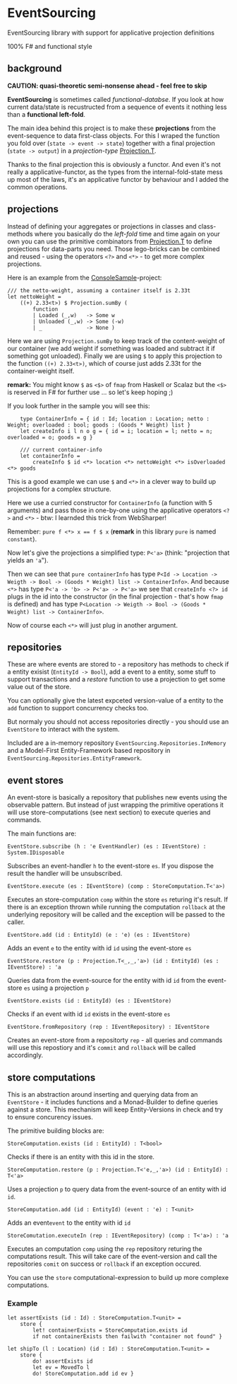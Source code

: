 # EventSourcing

EventSourcing library with support for applicative projection definitions

100% F# and functional style

## background

**CAUTION: quasi-theoretic semi-nonsense ahead - feel free to skip**

**EventSourcing** is sometimes called *functional-databse*. If you look at how current data/state is recustructed from a sequence of events it nothing less than a **functional left-fold**.

The main idea behind this project is to make these **projections** from the event-sequence to data first-class objects.
For this I wraped the function you fold over (`state -> event -> state`) together with a final projection (`state -> output`) in a *projection-type* [Projection.T](/EventSourcing/Projections.fs).

Thanks to the final projection this is obviously a functor. And even it's not really a applicative-functor, as the types from the internal-fold-state mess up most of the laws, it's an applicative functor by behaviour and I added the common operations.

## projections

Instead of defining your aggregates or projections in classes and class-methods where you basically do the *left-fold* time and time again on your own you can use the primitive combinators from [Projection.T](/EventSourcing/Projections.fs) to define projections for data-parts you need. Those lego-bricks can be combined and reused - using the operators `<?>` and `<*>` - to get more complex projections.

Here is an example from the [ConsoleSample](/ConsoleSample/Program.fs)-project:

```
/// the netto-weight, assuming a container itself is 2.33t
let nettoWeight = 
    ((+) 2.33<t>) $ Projection.sumBy (
        function
        | Loaded (_,w)   -> Some w
        | Unloaded (_,w) -> Some (-w)
        | _              -> None )
```

Here we are using `Projection.sumBy` to keep track of the content-weight of our container (we add weight if something was loaded and subtract it if something got unloaded).
Finally we are using `$` to apply this projection to the function `((+) 2.33<t>)`, which of course just adds 2.33t for the container-weight itself. 

**remark:** You might know `$` as `<$>` of `fmap` from Haskell or Scalaz but the `<$>` is reserved in F# for further use ... so let's keep hoping ;)

If you look further in the sample you will see this:

```
    type ContainerInfo = { id : Id; location : Location; netto : Weight; overloaded : bool; goods : (Goods * Weight) list }
    let createInfo i l n o g = { id = i; location = l; netto = n; overloaded = o; goods = g }
 
    /// current container-info
    let containerInfo =
        createInfo $ id <*> location <*> nettoWeight <*> isOverloaded <*> goods
```

This is a good example we can use  `$` and `<*>` in a clever way to build up projections for a complex structure.

Here we use a curried constructor for `ContainerInfo` (a function with 5 arguments) and pass those in one-by-one using the applicative operators `<?>` and `<*>` - btw: I learnded this trick from WebSharper!

Remember: `pure f <*> x == f $ x` (**remark** in this library `pure` is named `constant`).

Now let's give the projections a simplified type: `P<'a>` (think: "projection that yields an `'a`").

Then we can see that  `pure containerInfo` has type `P<Id -> Location -> Weigth -> Bool -> (Goods * Weight) list -> ContainerInfo>`.
And because `<*>` has type `P<'a -> 'b> -> P<'a> -> P<'a>` we see that `createInfo <?> id` plugs in the id into the constructor (in the final projection - that's how `fmap` is defined) and has type `P<Location -> Weigth -> Bool -> (Goods * Weight) list -> ContainerInfo>`.

Now of course each `<*>` will just plug in another argument.

## repositories

These are where events are stored to - a repository has methods to check if a entity exisist (`EntityId -> Bool`), 
add a event to a entity, some stuff to support transactions and a *restore* function to use a projection to get some value out of the store.

You can optionally give the latest expceted version-value of a entity to the `add` function to support concurrency checks too.

But normaly you should not access repositories directly - you should use an `EventStore` to interact with the system.

Included are a in-memory repository `EventSourcing.Repositories.InMemory` and a Model-First Entity-Framework based repository in `EventSourcing.Repositories.EntityFramework`.

## event stores
An event-store is basically a repository that publishes new events using the observable pattern.
But instead of just wrapping the primitive operations it will use store-computations (see next section) to execute queries and commands.

The main functions are:

    EventStore.subscribe (h : 'e EventHandler) (es : IEventStore) : System.IDisposable
Subscribes an event-handler `h` to the event-store `es`. If you dispose the result the handler will be unsubscribed.

    EventStore.execute (es : IEventStore) (comp : StoreComputation.T<'a>)
Executes an store-computation `comp` within the store `es` returing it's result.
If there is an exception thrown while running the computation `rollback` at the underlying repository will be called
and the exception will be passed to the caller.

        
    EventStore.add (id : EntityId) (e : 'e) (es : IEventStore)
Adds an event `e` to the entity with id `id` using the event-store `es`

    EventStore.restore (p : Projection.T<_,_,'a>) (id : EntityId) (es : IEventStore) : 'a
Queries data from the event-source for the entity with id `id` from the event-store `es` using a projection `p`

    EventStore.exists (id : EntityId) (es : IEventStore)
Checks if an event with id `id` exists in the event-store `es`

    EventStore.fromRepository (rep : IEventRepository) : IEventStore
Creates an event-store from a repositorty `rep` - all queries and commands will use this repostiory and it's
`commit` and `rollback` will be called accordingly.

## store computations

This is an abstraction around inserting and querying data from an `EventStore` - it includes functions and a Monad-Builder to define queries against a store.
This mechanism will keep Entity-Versions in check and try to ensure concurency issues.

The primitive building blocks are:

    StoreComputation.exists (id : EntityId) : T<bool>
Checks if there is an entity with this id in the store.

    StoreComputation.restore (p : Projection.T<'e,_,'a>) (id : EntityId) : T<'a>
Uses a projection `p` to query data from the event-source of an entity with id `id`.

    StoreComputation.add (id : EntityId) (event : 'e) : T<unit>
Adds an event`event` to the entity with id `id`

    StoreComutation.executeIn (rep : IEventRepository) (comp : T<'a>) : 'a
Executes an computation `comp` using the `rep` repository returing the computations result.
This will take care of the event-version and call the repositories `comit` on success or `rollback` if an exception occured.

You can use the `store` computational-expression to build up more complexe computations.

### Example

    let assertExists (id : Id) : StoreComputation.T<unit> =
        store {
            let! containerExists = StoreComputation.exists id
            if not containerExists then failwith "container not found" }

    let shipTo (l : Location) (id : Id) : StoreComputation.T<unit> =
        store {
            do! assertExists id
            let ev = MovedTo l
            do! StoreComputation.add id ev }